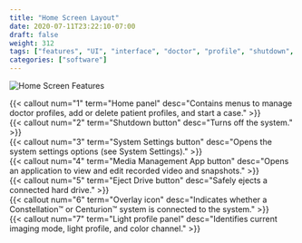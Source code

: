 ```yaml
---
title: "Home Screen Layout"
date: 2020-07-11T23:22:10-07:00
draft: false
weight: 312
tags: ["features", "UI", "interface", "doctor", "profile", "shutdown", "media", "system", "settings", "overlay", "eject", "button", "light"]
categories: ["software"]
---
```


![Home Screen Features](/images/sw_home_screen_overview.svg)

{{< callout num="1" term="Home panel" desc="Contains menus to manage doctor profiles, add or delete patient profiles, and start a case." >}}  
{{< callout num="2" term="Shutdown button" desc="Turns off the system." >}}  
{{< callout num="3" term="System Settings button" desc="Opens the system settings options (see System Settings)." >}}  
{{< callout num="4" term="Media Management App button" desc="Opens an application to view and edit recorded video and snapshots." >}}  
{{< callout num="5" term="Eject Drive button" desc="Safely ejects a connected hard drive." >}}  
{{< callout num="6" term="Overlay icon" desc="Indicates whether a Constellation™ or Centurion™ system is connected to the system." >}}  
{{< callout num="7" term="Light profile panel" desc="Identifies current imaging mode, light profile, and color channel." >}}  
